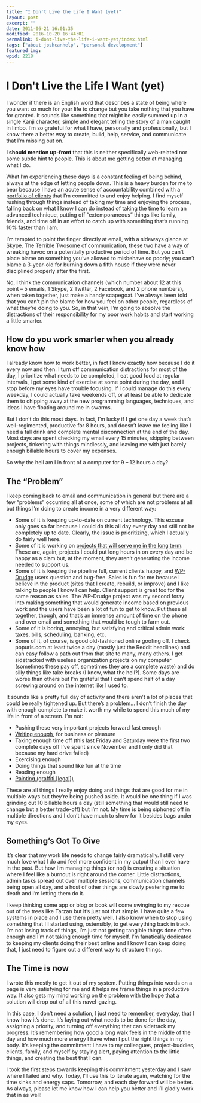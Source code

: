 ```yaml
---
title: "I Don't Live the Life I Want (yet)"
layout: post
excerpt: ""
date: 2011-06-21 16:01:35
modified: 2016-10-20 16:44:01
permalink: i-dont-live-the-life-i-want-yet/index.html
tags: ["about joshcanhelp", "personal development"]
featured_img: 
wpid: 2218
---
```


# I Don't Live the Life I Want (yet)

I wonder if there is an English word that describes a state of being where you want so much for your life to change but you take nothing that you have for granted. It sounds like something that might be easily summed up in a single Kanji character, simple and elegant telling the story of a man caught in limbo. I’m so grateful for what I have, personally and professionally, but I know there a better way to create, build, help, service, and communicate that I’m missing out on.

**I should mention up-front** that this is neither specifically web-related nor some subtle hint to people. This is about me getting better at managing what I do.

What I’m experiencing these days is a constant feeling of being behind, always at the edge of letting people down. This is a heavy burden for me to bear because I have an acute sense of accountability combined with a [portfolio of clients](/wordpress-web-design-portfolio/) that I’m committed to and enjoy helping. I find myself rushing through things instead of taking my time and enjoying the process, falling back on what I know I can do instead of taking the time to learn an advanced technique, putting off “extemporaneous” things like family, friends, and time off in an effort to catch up with something that’s running 10% faster than I am.

I’m tempted to point the finger directly at email, with a sideways glance at Skype. The Terrible Twosome of communication, these two have a way of wreaking havoc on a potentially productive period of time. But you can’t place blame on something you’ve allowed to misbehave so poorly; you can’t blame a 3-year-old for burning down a fifth house if they were never disciplined properly after the first.

No, I think the communication channels (which number about 12 at this point – 5 emails, 1 Skype, 2 Twitter, 2 Facebook, and 2 phone numbers), when taken together, just make a handy scapegoat. I’ve always been told that you can’t pin the blame for how you feel on other people, regardless of what they’re doing to you. So, in that vein, I’m going to absolve the distractions of their responsibility for my poor work habits and start working a little smarter.

How do you work smarter when you already know how
-------------------------------------------------

I already know how to work better, in fact I know exactly how because I do it every now and then. I turn off communication distractions for most of the day, I prioritize what needs to be completed, I eat good food at regular intervals, I get some kind of exercise at some point during the day, and I stop before my eyes have trouble focusing. If I could manage do this every weekday, I could actually take weekends off, or at least be able to dedicate them to chipping away at the new programming languages, techniques, and ideas I have floating around me in swarms.

But I don’t do this most days. In fact, I’m lucky if I get one day a week that’s well-regimented, productive for 8 hours, and doesn’t leave me feeling like I need a tall drink and complete mental disconnection at the end of the day. Most days are spent checking my email every 15 minutes, skipping between projects, tinkering with things mindlessly, and leaving me with just barely enough billable hours to cover my expenses.

So why the hell am I in front of a computer for 9 – 12 hours a day?

The “Problem”
-------------

I keep coming back to email and communication in general but there are a few “problems” occurring all at once, some of which are not problems at all but things I’m doing to create income in a very different way:

- Some of it is keeping up-to-date on current technology. This excuse only goes so far because I could do this all day every day and still not be completely up to date. Clearly, the issue is prioritizing, which I actually do fairly well here.
- Some of it is working on [projects that will serve me in the long term](/getscientific-is-alive/ "It Actually Happened – GetScientific is Alive!"). These are, again, projects I could put long hours in on every day and be happy as a clam but, at the moment, they aren’t generating the income needed to support us.
- Some of it is keeping the pipeline full, current clients happy, and [WP-Drudge](/wp-drudge-wordpress-news-aggregation-theme) users question and bug-free. Sales is fun for me because I believe in the product (sites that I create, rebuild, or improve) and I like talking to people I know I can help. Client support is great too for the same reason as sales. The WP-Drudge project was my second foray into making something that would generate income based on previous work and the users have been a lot of fun to get to know. Put these all together, though, and that’s an immense amount of time on the phone and over email and something that would be tough to farm out.
- Some of it is boring, annoying, but satisfying and critical admin work: taxes, bills, scheduling, banking, etc.
- Some of it, of course, is good old-fashioned online goofing off. I check popurls.com at least twice a day (mostly just the Reddit headlines) and can easy follow a path out from that site to many, many others. I get sidetracked with useless organization projects on my computer (sometimes these pay off, sometimes they are a complete waste) and do silly things like take breaks (I know, what the hell?). Some days are worse than others but I’m grateful that I can’t spend half of a day screwing around on the internet like I used to.

It sounds like a pretty full day of activity and there aren’t a lot of places that could be really tightened up. But there’s a problem… I don’t finish the day with enough complete to make it worth my while to spend this much of my life in front of a screen. I’m not:

- Pushing these very important projects forward fast enough
- [Writing enough](/3-things-that-help-me-to-write-quality-content/ "3 things that help me to write quality content"), for business or pleasure
- Taking enough time off (this last Friday and Saturday were the first two complete days off I’ve spent since November and I only did that because my hard drive failed)
- Exercising enough
- Doing things that sound like fun at the time
- Reading enough
- [Painting (graffiti \[legal\])](/a-beautiful-day-a-piece-of-pressboard-some-montana-gold-and-an-illustration/ "A beautiful day, a piece of pressboard, some Montana Gold, and an illustration")

These are all things I really enjoy doing and things that are good for me in multiple ways but they’re being pushed aside. It would be one thing if I was grinding out 10 billable hours a day (still something that would still need to change but a better trade-off) but I’m not. My time is being siphoned off in multiple directions and I don’t have much to show for it besides bags under my eyes.

Something’s Got To Give
-----------------------

It’s clear that my work life needs to change fairly dramatically. I still very much love what I do and feel more confident in my output than I ever have in the past. But how I’m managing things (or not) is creating a situation where I feel like a burnout is right around the corner. Little distractions, admin tasks spread out over multiple sessions, communication channels being open all day, and a host of other things are slowly pestering me to death and I’m letting them do it.

I keep thinking some app or blog or book will come swinging to my rescue out of the trees like Tarzan but it’s just not that simple. I have quite a few systems in place and I use them pretty well. I also know when to stop using something that I I started using, ostensibly, to get everything back in track. I’m not losing track of things, I’m just not getting tangible things done often enough and I’m not taking enough time for myself. I’m fanatically dedicated to keeping my clients doing their best online and I know I can keep doing that, I just need to figure out a different way to structure things.

The Time is now
---------------

I wrote this mostly to get it out of my system. Putting things into words on a page is very satisfying for me and it helps me frame things in a productive way. It also gets my mind working on the problem with the hope that a solution will drop out of all this navel-gazing.

In this case, I don’t need a solution, I just need to remember, everyday, that I know how it’s done. It’s laying out what needs to be done for the day, assigning a priority, and turning off everything that can sidetrack my progress. It’s remembering how good a long walk feels in the middle of the day and how much more energy I have when I put the right things in my body. It’s keeping the commitment I have to my colleagues, project-buddies, clients, family, and myself by staying alert, paying attention to the little things, and creating the best that I can.

I took the first steps towards keeping this commitment yesterday and I saw where I failed and why. Today, I’ll use this to iterate again, watching for the time sinks and energy saps. Tomorrow, and each day forward will be better. As always, please let me know how I can help you better and I’ll gladly work that in as well!